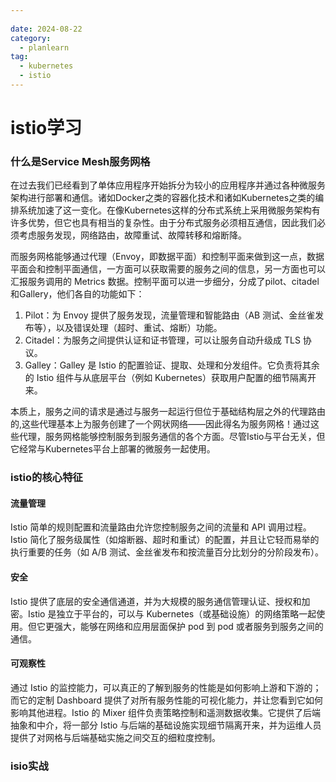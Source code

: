 ```yaml
---
 
date: 2024-08-22
category:
  - planlearn
tag:
  - kubernetes
  - istio
---
```

# istio学习

### 什么是Service Mesh服务网格
在过去我们已经看到了单体应用程序开始拆分为较小的应用程序并通过各种微服务架构进行部署和通信。诸如Docker之类的容器化技术和诸如Kubernetes之类的编排系统加速了这一变化。在像Kubernetes这样的分布式系统上采用微服务架构有许多优势，但它也具有相当的复杂性。由于分布式服务必须相互通信，因此我们必须考虑服务发现，网络路由，故障重试、故障转移和熔断降。

而服务网格能够通过代理（Envoy，即数据平面）和控制平面来做到这一点，数据平面会和控制平面通信，一方面可以获取需要的服务之间的信息，另一方面也可以汇报服务调用的 Metrics 数据。控制平面可以进一步细分，分成了pilot、citadel和Gallery，他们各自的功能如下：
1. Pilot：为 Envoy 提供了服务发现，流量管理和智能路由（AB 测试、金丝雀发布等），以及错误处理（超时、重试、熔断）功能。
2. Citadel：为服务之间提供认证和证书管理，可以让服务自动升级成 TLS 协议。
3. Galley：Galley 是 Istio 的配置验证、提取、处理和分发组件。它负责将其余的 Istio 组件与从底层平台（例如 Kubernetes）获取用户配置的细节隔离开来。

本质上，服务之间的请求是通过与服务一起运行但位于基础结构层之外的代理路由的,这些代理基本上为服务创建了一个网状网络——因此得名为服务网格！通过这些代理，服务网格能够控制服务到服务通信的各个方面。尽管Istio与平台无关，但它经常与Kubernetes平台上部署的微服务一起使用。

### istio的核心特征

#### 流量管理
Istio 简单的规则配置和流量路由允许您控制服务之间的流量和 API 调用过程。
Istio 简化了服务级属性（如熔断器、超时和重试）的配置，并且让它轻而易举的执行重要的任务（如 A/B 测试、金丝雀发布和按流量百分比划分的分阶段发布）。

#### 安全
Istio 提供了底层的安全通信通道，并为大规模的服务通信管理认证、授权和加密。Istio 是独立于平台的，可以与 Kubernetes（或基础设施）的网络策略一起使用。但它更强大，能够在网络和应用层面保护 pod 到 pod 或者服务到服务之间的通信。

#### 可观察性
通过 Istio 的监控能力，可以真正的了解到服务的性能是如何影响上游和下游的；而它的定制 Dashboard 提供了对所有服务性能的可视化能力，并让您看到它如何影响其他进程。Istio 的 Mixer 组件负责策略控制和遥测数据收集。它提供了后端抽象和中介，将一部分 Istio 与后端的基础设施实现细节隔离开来，并为运维人员提供了对网格与后端基础实施之间交互的细粒度控制。

### isio实战

